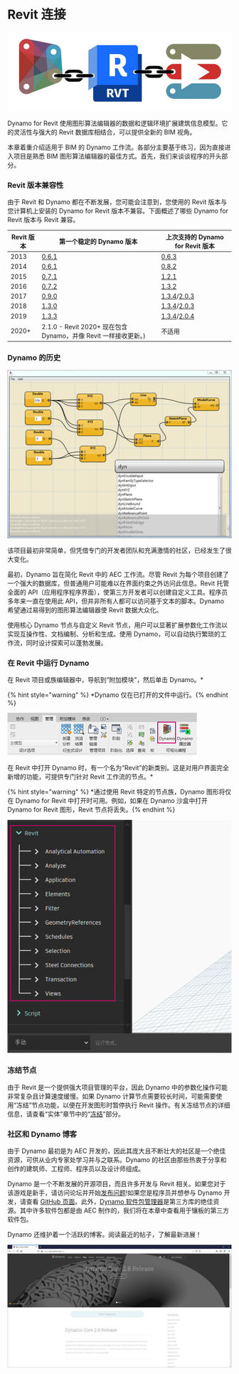 # Revit 连接



![](./images/1/revitconnectionlink.jpg)

Dynamo for Revit 使用图形算法编辑器的数据和逻辑环境扩展建筑信息模型。它的灵活性与强大的 Revit 数据库相结合，可以提供全新的 BIM 视角。

本章着重介绍适用于 BIM 的 Dynamo 工作流。各部分主要基于练习，因为直接进入项目是熟悉 BIM 图形算法编辑器的最佳方式。首先，我们来谈谈程序的开头部分。

### Revit 版本兼容性

由于 Revit 和 Dynamo 都在不断发展，您可能会注意到，您使用的 Revit 版本与您计算机上安装的 Dynamo for Revit 版本不兼容。下面概述了哪些 Dynamo for Revit 版本与 Revit 兼容。

| Revit 版本 | 第一个稳定的 Dynamo 版本                                                       | 上次支持的 Dynamo for Revit 版本                                                                                                                                |
| ------------- | --------------------------------------------------------------------------------- | ---------------------------------------------------------------------------------------------------------------------------------------------------------------------- |
| 2013          | [0.6.1](http://dyn-builds-data.s3-us-west-2.amazonaws.com/DynamoInstall0.6.1.exe) | [0.6.3](http://dyn-builds-data.s3-us-west-2.amazonaws.com/DynamoInstall0.6.3.exe)                                                                                      |
| 2014          | [0.6.1](http://dyn-builds-data.s3-us-west-2.amazonaws.com/DynamoInstall0.6.1.exe) | [0.8.2](http://dyn-builds-data.s3-us-west-2.amazonaws.com/DynamoInstall0.8.2.exe)                                                                                      |
| 2015          | [0.7.1](http://dyn-builds-data.s3-us-west-2.amazonaws.com/DynamoInstall0.7.1.exe) | [1.2.1](http://dyn-builds-data.s3-us-west-2.amazonaws.com/DynamoInstall1.2.1.exe)                                                                                      |
| 2016          | [0.7.2](http://dyn-builds-data.s3-us-west-2.amazonaws.com/DynamoInstall0.7.2.exe) | [1.3.2](http://dyn-builds-data.s3-us-west-2.amazonaws.com/DynamoInstall1.3.2.exe)                                                                                      |
| 2017          | [0.9.0](http://dyn-builds-data.s3-us-west-2.amazonaws.com/DynamoInstall0.9.0.exe) | [1.3.4](http://dyn-builds-data.s3-us-west-2.amazonaws.com/DynamoInstall1.3.4.exe)/[2.0.3](https://dyn-builds-data.s3-us-west-2.amazonaws.com/DynamoInstall2.0.3.exe) |
| 2018          | [1.3.0](http://dyn-builds-data.s3-us-west-2.amazonaws.com/DynamoInstall1.3.0.exe) | [1.3.4](http://dyn-builds-data.s3-us-west-2.amazonaws.com/DynamoInstall1.3.4.exe)/[2.0.3](https://dyn-builds-data.s3-us-west-2.amazonaws.com/DynamoInstall2.0.3.exe) |
| 2019          | [1.3.3](http://dyn-builds-data.s3-us-west-2.amazonaws.com/DynamoInstall1.3.3.exe) | [1.3.4](http://dyn-builds-data.s3-us-west-2.amazonaws.com/DynamoInstall1.3.4.exe)/[2.0.4](https://dyn-builds-data.s3-us-west-2.amazonaws.com/DynamoInstall2.0.4.exe) |
| 2020+         | 2.1.0 - Revit 2020+ 现在包含 Dynamo，并像 Revit 一样接收更新。)      | 不适用                                                                                                                                                                    |

### Dynamo 的历史

![历史记录](./images/1/earlyScreenshot.jpg)

该项目最初非常简单，但凭借专门的开发者团队和充满激情的社区，已经发生了很大变化。

最初，Dynamo 旨在简化 Revit 中的 AEC 工作流。尽管 Revit 为每个项目创建了一个强大的数据库，但普通用户可能难以在界面约束之外访问此信息。Revit 托管全面的 API（应用程序程序界面），使第三方开发者可以创建自定义工具。程序员多年来一直在使用此 API，但并非所有人都可以访问基于文本的脚本。Dynamo 希望通过易得到的图形算法编辑器使 Revit 数据大众化。

使用核心 Dynamo 节点与自定义 Revit 节点，用户可以显著扩展参数化工作流以实现互操作性、文档编制、分析和生成。使用 Dynamo，可以自动执行繁琐的工作流，同时设计探索可以蓬勃发展。

### 在 Revit 中运行 Dynamo

在 Revit 项目或族编辑器中，导航到“附加模块”，然后单击 Dynamo。*

{% hint style="warning" %} *Dynamo 仅在已打开的文件中运行。{% endhint %}

![](./images/1/launchdynamofromrevit.jpg)

在 Revit 中打开 Dynamo 时，有一个名为“Revit”的新类别。这是对用户界面完全新增的功能，可提供专门针对 Revit 工作流的节点。*

{% hint style="warning" %} *通过使用 Revit 特定的节点族，Dynamo 图形将仅在 Dynamo for Revit 中打开时可用。例如，如果在 Dynamo 沙盒中打开 Dynamo for Revit 图形，Revit 节点将丢失。{% endhint %}

![](./images/1/revitconnection-runningdynamoinrevit02.jpg)

### 冻结节点

由于 Revit 是一个提供强大项目管理的平台，因此 Dynamo 中的参数化操作可能非常复杂且计算速度缓慢。如果 Dynamo 计算节点需要较长时间，可能需要使用“冻结”节点功能，以便在开发图形时暂停执行 Revit 操作。有关冻结节点的详细信息，请查看“实体”章节中的“[冻结](../essential-nodes-and-concepts/5\_geometry-for-computational-design/5-6\_solids.md#freezing)”部分。

### 社区和 Dynamo 博客

由于 Dynamo 最初是为 AEC 开发的，因此其庞大且不断壮大的社区是一个绝佳资源，可供从业内专家处学习并与之联系。Dynamo 的社区由那些热衷于分享和创作的建筑师、工程师、程序员以及设计师组成。

Dynamo 是一个不断发展的开源项目，而且许多开发与 Revit 相关。如果您对于该游戏是新手，请访问论坛并开始[发布问题](http://dynamobim.org/forums/forum/dyn/)!如果您是程序员并想参与 Dynamo 开发，请查看 [GitHub 页面](https://github.com/DynamoDS/Dynamo)。此外，[Dynamo 软件包管理器](http://dynamopackages.com)是第三方库的绝佳资源。其中许多软件包都是由 AEC 制作的，我们将在本章中查看用于镶板的第三方软件包。

Dynamo 还维护着一个活跃的博客。阅读最近的帖子，了解最新进展！

![博客](./images/1/blog.png)
